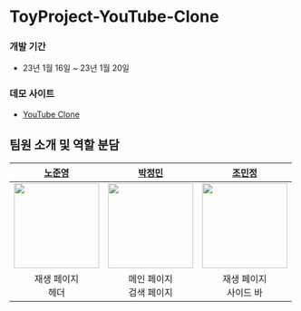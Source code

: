 # ToyProject-YouTube-Clone

### 개발 기간
- 23년 1월 16일 ~ 23년 1월 20일

### 데모 사이트
- [YouTube Clone](https://toy-youtube-clone-t3.netlify.app)

## 팀원 소개 및 역할 분담
|**[노준영](https://github.com/ghgt1)**|**[박정민](https://github.com/plou102)**|**[조민정](https://github.com/quokka-eating-carrots)**|
|:---:|:---:|:---:|
|<img src='https://avatars.githubusercontent.com/u/35508595?v=4' width='150'>|<img src='https://avatars.githubusercontent.com/u/107393773?v=4' width='150'>|<img src='https://avatars.githubusercontent.com/u/113992260?v=4' width='150'>|
|재생 페이지 <br /> 헤더|메인 페이지 <br />검색 페이지|재생 페이지 <br /> 사이드 바|
